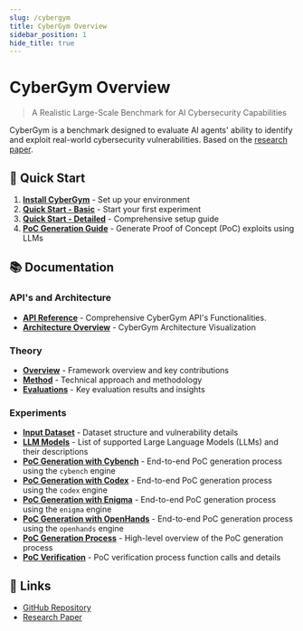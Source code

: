 ```yaml
---
slug: /cybergym
title: CyberGym Overview
sidebar_position: 1
hide_title: true
---
```


# CyberGym Overview

> A Realistic Large-Scale Benchmark for AI Cybersecurity Capabilities

CyberGym is a benchmark designed to evaluate AI agents' ability to identify and exploit real-world cybersecurity vulnerabilities. Based on the [research paper](https://arxiv.org/abs/2506.02548).

## 🚀 Quick Start

1. **[Install CyberGym](getting-started/installation)** - Set up your environment
2. **[Quick Start - Basic](getting-started/quick-start/local_machine)** - Start your first experiment
3. **[Quick Start - Detailed](getting-started/quick-start/local_machine2)** - Comprehensive setup guide
4. **[PoC Generation Guide](getting-started/quick-start/poc_generation)** - Generate Proof of Concept (PoC) exploits using LLMs

## 📚 Documentation

### API's and Architecture
- **[API Reference](theory/api)** - Comprehensive CyberGym API's Functionalities.
- **[Architecture Overview](theory/architecture)** - CyberGym Architecture Visualization

### Theory
- **[Overview](theory/overview)** - Framework overview and key contributions
- **[Method](theory/cybergym-method)** - Technical approach and methodology
- **[Evaluations](theory/evaluation-findings)** - Key evaluation results and insights

### Experiments
- **[Input Dataset](experiments/input-dataset)** - Dataset structure and vulnerability details
- **[LLM Models](experiments/llm-models)** - List of supported Large Language Models (LLMs) and their descriptions
- **[PoC Generation with Cybench](experiments/cybench)** - End-to-end PoC generation process using the `cybench` engine
- **[PoC Generation with Codex](experiments/codex)** - End-to-end PoC generation process using the `codex` engine
- **[PoC Generation with Enigma](experiments/enigma)** - End-to-end PoC generation process using the `enigma` engine
- **[PoC Generation with OpenHands](experiments/openhands)** - End-to-end PoC generation process using the `openhands` engine
- **[PoC Generation Process](experiments/poc-generation)** - High-level overview of the PoC generation process
- **[PoC Verification](experiments/poc-verification)** - PoC verification process function calls and details

## 🔗 Links

- [GitHub Repository](https://github.com/nearKim/cybergym.git)
- [Research Paper](https://arxiv.org/abs/2506.02548)